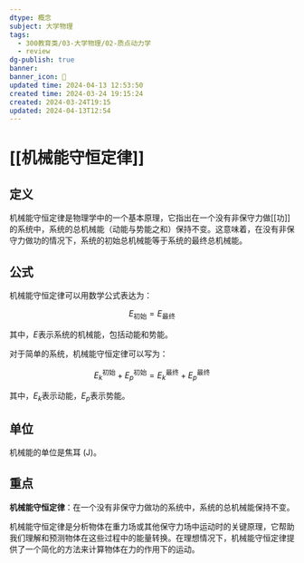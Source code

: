 ```yaml
---
dtype: 概念
subject: 大学物理
tags:
  - 300教育类/03-大学物理/02-质点动力学
  - review
dg-publish: true
banner: 
banner_icon: 🧠
updated time: 2024-04-13 12:53:50
created time: 2024-03-24 19:15:24
created: 2024-03-24T19:15
updated: 2024-04-13T12:54
---
```


# [[机械能守恒定律]]

## 定义

机械能守恒定律是物理学中的一个基本原理，它指出在一个没有非保守力做[[功]]的系统中，系统的总机械能（动能与势能之和）保持不变。这意味着，在没有非保守力做功的情况下，系统的初始总机械能等于系统的最终总机械能。

## 公式

机械能守恒定律可以用数学公式表达为：

$$E_{\text{初始}} = E_{\text{最终}}$$

其中，$E$表示系统的机械能，包括动能和势能。

对于简单的系统，机械能守恒定律可以写为：

$$E_k^{\text{初始}} + E_p^{\text{初始}} = E_k^{\text{最终}} + E_p^{\text{最终}}$$

其中，$E_k$表示动能，$E_p$表示势能。

## 单位

机械能的单位是焦耳 (J)。

## 重点

**机械能守恒定律**：在一个没有非保守力做功的系统中，系统的总机械能保持不变。

机械能守恒定律是分析物体在重力场或其他保守力场中运动时的关键原理，它帮助我们理解和预测物体在这些过程中的能量转换。在理想情况下，机械能守恒定律提供了一个简化的方法来计算物体在力的作用下的运动。



